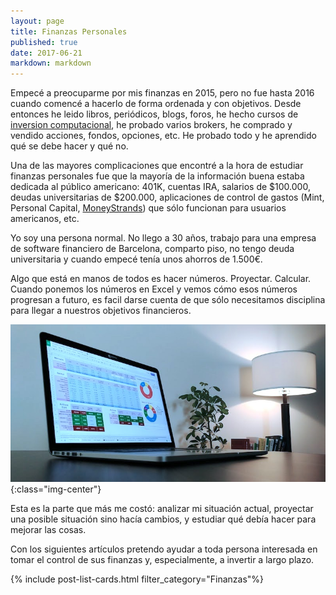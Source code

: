 ```yaml
---
layout: page
title: Finanzas Personales
published: true
date: 2017-06-21
markdown: markdown
---
```

Empecé a preocuparme por mis finanzas en 2015, pero no fue hasta 2016 cuando comencé a hacerlo de forma ordenada y con objetivos. Desde entonces he leido libros, periódicos, blogs, foros, he hecho cursos de [inversion computacional](https://www.coursera.org/account/accomplishments/certificate/48JWNLD3N77Q), he probado varios brokers, he comprado y vendido acciones, fondos, opciones, etc. He probado todo y he aprendido qué se debe hacer y qué no.

Una de las mayores complicaciones que encontré a la hora de estudiar finanzas personales fue que la mayoría de la información buena estaba dedicada al público americano: 401K, cuentas IRA, salarios de $100.000, deudas universitarias de $200.000, aplicaciones de control de gastos (Mint, Personal Capital, [MoneyStrands](https://moneystrands.com/)) que sólo funcionan para usuarios americanos, etc.

Yo soy una persona normal. No llego a 30 años, trabajo para una empresa de software financiero de Barcelona, comparto piso, no tengo deuda universitaria y cuando empecé tenía unos ahorros de 1.500€.

Algo que está en manos de todos es hacer números. Proyectar. Calcular. Cuando ponemos los números en Excel y vemos cómo esos números progresan a futuro, es facil darse cuenta de que sólo necesitamos disciplina para llegar a nuestros objetivos financieros.

![LAA](/images/uploads/laptop-portfolio.jpg){:class="img-center"}

Esta es la parte que más me costó: analizar mi situación actual, proyectar una posible situación sino hacía cambios, y estudiar qué debía hacer para mejorar las cosas.

Con los siguientes artículos pretendo ayudar a toda persona interesada en tomar el control de sus finanzas y, especialmente, a invertir a largo plazo.

{% include post-list-cards.html filter_category="Finanzas"%}



